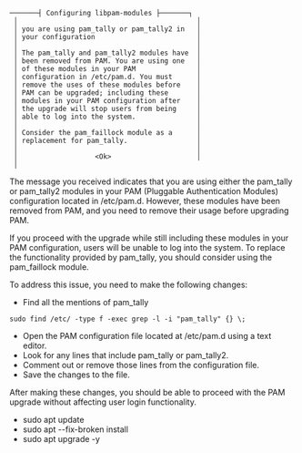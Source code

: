 ```
───────┤ Configuring libpam-modules ├───────┐
 │                                            │
 │ you are using pam_tally or pam_tally2 in   │
 │ your configuration                         │
 │                                            │
 │ The pam_tally and pam_tally2 modules have  │
 │ been removed from PAM. You are using one   │
 │ of these modules in your PAM               │
 │ configuration in /etc/pam.d. You must      │
 │ remove the uses of these modules before    │
 │ PAM can be upgraded; including these       │
 │ modules in your PAM configuration after    │
 │ the upgrade will stop users from being     │
 │ able to log into the system.               │
 │                                            │
 │ Consider the pam_faillock module as a      │
 │ replacement for pam_tally.                 │
 │                                            │
 │                   <Ok>                     │
 │
```
 The message you received indicates that you are using either the pam_tally or pam_tally2 modules in your PAM (Pluggable Authentication Modules) configuration located in /etc/pam.d. However, these modules have been removed from PAM, and you need to remove their usage before upgrading PAM.

If you proceed with the upgrade while still including these modules in your PAM configuration, users will be unable to log into the system. To replace the functionality provided by pam_tally, you should consider using the pam_faillock module.

To address this issue, you need to make the following changes:


- Find all the mentions of pam_tally 
```
sudo find /etc/ -type f -exec grep -l -i "pam_tally" {} \;
```
- Open the PAM configuration file located at /etc/pam.d using a text editor.
- Look for any lines that include pam_tally or pam_tally2.
- Comment out or remove those lines from the configuration file.
- Save the changes to the file.


After making these changes, you should be able to proceed with the PAM upgrade without affecting user login functionality.


- sudo apt update
- sudo apt --fix-broken install
- sudo apt upgrade -y